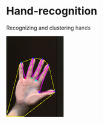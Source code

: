 # Hand-recognition
Recognizing and clustering hands

<img src="https://github.com/rita1302/Hand-recognition/blob/master/hand.png">
